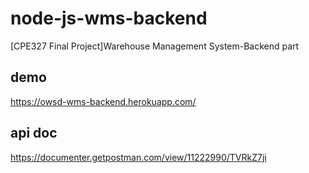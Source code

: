 # node-js-wms-backend
[CPE327 Final Project]Warehouse Management System-Backend part 

## demo
https://owsd-wms-backend.herokuapp.com/

## api doc
https://documenter.getpostman.com/view/11222990/TVRkZ7ji
